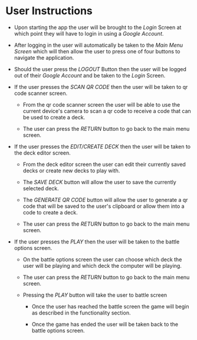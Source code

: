 # User Instructions

* Upon starting the app the user will be brought to the _Login_ Screen at which point they will have 
to login in using a _Google Account_.  

* After logging in the user will automatically be taken to the _Main Menu Screen_ which will then 
allow the user to press one of four buttons to navigate the application.

* Should the user press the _LOGOUT_ Button then the user will be logged out of their _Google Account_
and be taken to the _Login_ Screen.

* If the user presses the _SCAN QR CODE_ then the user will be taken to qr code scanner screen.

    * From the qr code scanner screen the user will be able to use the current device's camera to 
    scan a qr code to receive a code that can be used to create a deck.
    
    * The user can press the _RETURN_ button to go back to the main menu screen.
    
* If the user presses the _EDIT/CREATE DECK_ then the user will be taken to the deck editor screen.

    * From the deck editor screen the user can edit their currently saved decks or create new decks 
    to play with.
    
    * The _SAVE DECK_ button will allow the user to save the currently selected deck.
    
    * The _GENERATE QR CODE_ button will allow the user to generate a qr code that will be saved 
    to the user's clipboard or allow them into a code to create a deck.
    
    * The user can press the _RETURN_ button to go back to the main menu screen.

* If the user presses the _PLAY_ then the user will be taken to the battle options screen.

    * On the battle options screen the user can choose which deck the user will be playing and which
    deck the computer will be playing.
    
    * The user can press the _RETURN_ button to go back to the main menu screen.
    
    * Pressing the _PLAY_ button will take the user to battle screen
    
        * Once the user has reached the battle screen the game will begin as described in the 
        functionality section.
        
        * Once the game has ended the user will be taken back to the battle options screen.
